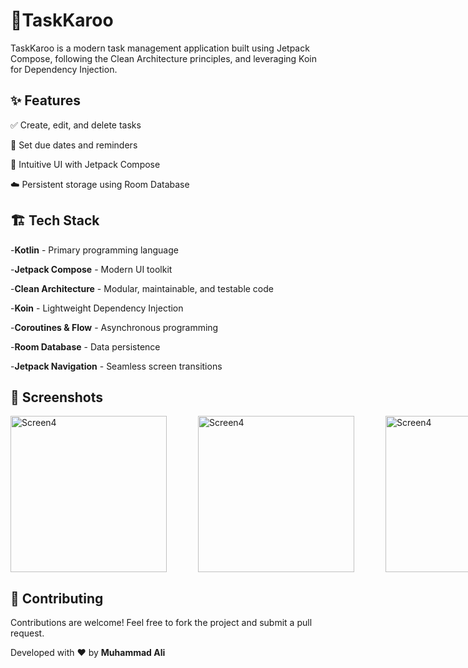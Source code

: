 📝TaskKaroo
====
TaskKaroo is a modern task management application built using Jetpack Compose, following the Clean Architecture principles, and leveraging Koin for Dependency Injection.

✨ Features
---
✅ Create, edit, and delete tasks

📅 Set due dates and reminders

🎨 Intuitive UI with Jetpack Compose

☁️ Persistent storage using Room Database


🏗️ Tech Stack
---

-**Kotlin** - Primary programming language

-**Jetpack Compose** - Modern UI toolkit

-**Clean Architecture** - Modular, maintainable, and testable code

-**Koin** - Lightweight Dependency Injection

-**Coroutines & Flow** - Asynchronous programming

-**Room Database** - Data persistence

-**Jetpack Navigation** - Seamless screen transitions


📸 Screenshots
---
<div style="display: flex; gap: 50px;">
 <img src="https://github.com/user-attachments/assets/a8525e26-5497-427e-8163-ec6e053788a2" alt="Screen4" width="250"/>
 <img src="https://github.com/user-attachments/assets/f446ff53-4c6d-4ab3-8954-2312914730f4" alt="Screen4" width="250"/>
 <img src="https://github.com/user-attachments/assets/f6b0a246-3fec-4325-a634-faf8f0565410" alt="Screen4" width="250"/>
</div>




🤝 Contributing
---
Contributions are welcome! Feel free to fork the project and submit a pull request.

Developed with ❤️ by **Muhammad Ali**
